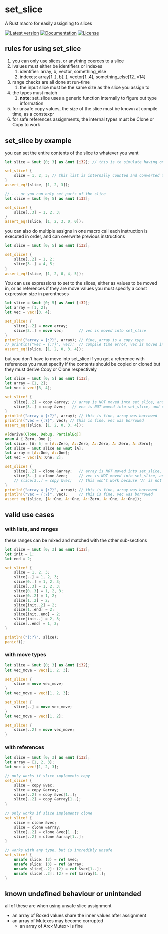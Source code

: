 # set_slice

A Rust macro for easily assigning to slices

[![Latest version](https://img.shields.io/crates/v/set_slice.svg)](https://crates.io/crates/set_slice)
[![Documentation](https://docs.rs/set_slice/badge.svg)](https://docs.rs/set_slice)
[![License](https://img.shields.io/crates/l/set_slice.svg)](https://github.com/KrishnaSannasi/published_crates/blob/master/set_slice/LICENSE.md)

## rules for using set_slice

1. you can only use slices, or anything coerces to a slice
2. lvalues must either be identifiers or indexes
    1. identifier: array, b, vector, something_else
    2. indexes: array[1..], b[..], vector[1..4], something_else[12..=14]
3. range checks are all done at run-time
    1. the input slice must be the same size as the slice you assign to
4. the types must match
    1. **note:** set_slice uses a generic function internally to figure out type information
5. for unsafe copy values, the size of the slice must be known at compile time, as a constexpr
6. for safe references assignments, the internal types must be Clone or Copy to work

## set_slice by example

you can set the entire contents of the slice to whatever you want
```rust
let slice = &mut [0; 3] as &mut [i32]; // this is to simulate having only a slice without knowning its size

set_slice! {
    slice = 1, 2, 3; // this list is internally counted and converted to an array at compile-time
}
assert_eq!(slice, [1, 2, 3]);

// ... or you can only set parts of the slice 
let slice = &mut [0; 5] as &mut [i32];

set_slice! {
    slice[..3] = 1, 2, 3;
}
assert_eq!(slice, [1, 2, 3, 0, 0]);
```

you can also do multiple assigns in one macro call
each instruction is executed in order, and can overwrite previous instructions
```rust
let slice = &mut [0; 5] as &mut [i32];

set_slice! {
    slice[..2] = 1, 2;
    slice[3..] = 4, 5;
}
assert_eq!(slice, [1, 2, 0, 4, 5]);
```

You can use expressions to set to the slices, either as values to be moved in, or as references
if they are move values you must specify a const expression size in parentheses
```rust
let slice = &mut [0; 5] as &mut [i32];
let array = [1, 2];
let vec = vec![3, 4];

set_slice! {
    slice[..2] = move array;
    slice[3..] = move vec;       // vec is moved into set_slice
}
println!("array = {:?}", array); // fine, array is a copy type
// println!("vec = {:?}", vec);  // compile time error, vec is moved into the set_slice and dropped
assert_eq!(slice, [1, 2, 0, 3, 4]);
```

but you don't have to move into set_slice if you get a reference
with references you must specify if the contents should be copied or cloned
but they must derive Copy or Clone respectively
```rust
let slice = &mut [0; 5] as &mut [i32];
let array = [1, 2];
let vec = vec![3, 4];

set_slice! {
    slice[..2] = copy &array; // array is NOT moved into set_slice, and contents are copied
    slice[3..] = copy &vec;   // vec is NOT moved into set_slice, and contents are copied
}
println!("array = {:?}", array); // this is fine, array was borrowed
println!("vec = {:?}", vec); // this is fine, vec was borrowed
assert_eq!(slice, [1, 2, 0, 3, 4]);
```

```rust
#[derive(Clone, Debug, PartialEq)]
enum A { Zero, One };
let slice: [A; 5] = [A::Zero, A::Zero, A::Zero, A::Zero, A::Zero];
let slice = &mut slice as &mut [A];
let array = [A::One, A::One];
let vec = vec![A::One; 2];

set_slice! {
    slice[..2] = clone &array;   // array is NOT moved into set_slice, and contents are cloned
    slice[3..] = clone &vec;     // vec is NOT moved into set_slice, and contents are cloned
    // slice[3..] = copy &vec;   // this won't work because 'A' is not a copy type
}
println!("array = {:?}", array); // this is fine, array was borrowed
println!("vec = {:?}", vec);     // this is fine, vec was borrowed
assert_eq!(slice, [A::One, A::One, A::Zero, A::One, A::One]);
```

## valid use cases

### with lists, and ranges
these ranges can be mixed and matched with the other sub-sections
```rust
let slice = &mut [0; 3] as &mut [i32];
let init = 1;
let end = 2;

set_slice! {
    slice = 1, 2, 3;
    slice[..] = 1, 2, 3;
    slice[0..] = 1, 2, 3;
    slice[..3] = 1, 2, 3;
    slice[0..3] = 1, 2, 3;
    slice[0..2] = 1, 2;
    slice[1..2] = 2;
    slice[init..2] = 2;
    slice[1..end] = 2;
    slice[init..end] = 2;
    slice[init..] = 2, 3;
    slice[..end] = 1, 2;
}

println!("{:?}", slice);
panic!();
```

### with move types
```rust
let slice = &mut [0; 3] as &mut [i32];
let vec_move = vec![1, 2, 3];

set_slice! {
    slice = move vec_move;
}
let vec_move = vec![1, 2, 3];

set_slice! {
    slice[..] = move vec_move;
}
let vec_move = vec![1, 2];

set_slice! {
    slice[..2] = move vec_move;
}
```

### with references
```rust
let slice = &mut [0; 3] as &mut [i32];
let array = [1, 2, 3];
let vec = vec![1, 2, 3];

// only works if slice implements copy
set_slice! {
    slice = copy &vec;
    slice = copy &array;
    slice[..2] = copy &vec[1..];
    slice[..2] = copy &array[1..];
}

// only works if slice implements clone
set_slice! {
    slice = clone &vec;
    slice = clone &array;
    slice[..2] = clone &vec[1..];
    slice[..2] = clone &array[1..];
}

// works with any type, but is incredibly unsafe
set_slice! {
    unsafe slice: (3) = ref &vec;
    unsafe slice: (3) = ref &array;
    unsafe slice[..2]: (2) = ref &vec[1..];
    unsafe slice[..2]: (2) = ref &array[1..];
}
```

## known undefined behaviour or unintended

all of these are when using unsafe slice assignment

* an array of Boxed values share the inner values after assignment
* an array of Mutexes may become corrupted
    * an array of Arc<Mutex<T>> is fine


